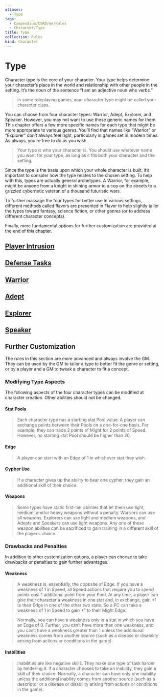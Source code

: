 ```yaml
---
aliases:
  - Type
tags:
  - Compendium/CSRD/en/Rules
  - Character/Type
title: Type
collection: Rules
kind: Character
---
```

# Type  
  
Character type is the core of your character. Your type helps determine your character’s place in the world and relationship with other people in the setting. It’s the noun of the sentence “I am an adjective noun who verbs.”  
  
>In some roleplaying games, your character type might be called your character class.    
  
You can choose from four character types: Warrior, Adept, Explorer, and Speaker. However, you may not want to use these generic names for them. This chapter offers a few more specific names for each type that might be more appropriate to various genres. You’ll find that names like “Warrior” or “Explorer” don’t always feel right, particularly in games set in modern times. As always, you’re free to do as you wish.    
>Your type is who your character is. You should use whatever name you want for your type, as long as it fits both your character and the setting.  
  
Since the type is the basis upon which your whole character is built, it’s important to consider how the type relates to the chosen setting. To help with this, types are actually general archetypes. A Warrior, for example, might be anyone from a knight in shining armor to a cop on the streets to a grizzled cybernetic veteran of a thousand futuristic wars.  
  
To further massage the four types for better use in various settings, different methods called flavors are presented in Flavor to help slightly tailor the types toward fantasy, science fiction, or other genres (or to address different character concepts).  
  
Finally, more fundamental options for further customization are provided at the end of this chapter.  
  
## [Player Intrusion](Player-Intrusion.md)  
  
## [Defense Tasks](Defense-Tasks.md)  
   
## [Warrior](Warrior.md)    
  
## [Adept](Adept.md)    
  
## [Explorer](Explorer.md)    
  
## [Speaker](Speaker.md)  
  
## Further Customization  
  
The rules in this section are more advanced and always involve the GM. They can be used by the GM to tailor a type to better fit the genre or setting, or by a player and a GM to tweak a character to fit a concept.  
  
### Modifying Type Aspects  
  
The following aspects of the four character types can be modified at character creation. Other abilities should not be changed.  
  
#### Stat Pools  
>Each character type has a starting stat Pool value. A player can exchange points between their Pools on a one-for-one basis. For example, they can trade 2 points of Might for 2 points of Speed. However, no starting stat Pool should be higher than 20.  
  
#### Edge  
>A player can start with an Edge of 1 in whichever stat they wish.  
  
#### Cypher Use  
>If a character gives up the ability to bear one cypher, they gain an additional skill of their choice.  
  
#### Weapons  
>Some types have static first-tier abilities that let them use light, medium, and/or heavy weapons without a penalty. Warriors can use all weapons, Explorers can use light and medium weapons, and Adepts and Speakers can use light weapons. Any one of these weapon abilities can be sacrificed to gain training in a different skill of the player’s choice.    
  
### Drawbacks and Penalties    
In addition to other customization options, a player can choose to take drawbacks or penalties to gain further advantages.    
  
#### Weakness   
>A weakness is, essentially, the opposite of Edge. If you have a weakness of 1 in Speed, all Speed actions that require you to spend points cost 1 additional point from your Pool. At any time, a player can give their character a weakness in one stat and, in exchange, gain +1 to their Edge in one of the other two stats. So a PC can take a weakness of 1 in Speed to gain +1 to their Might Edge.    
>  
>Normally, you can have a weakness only in a stat in which you have an Edge of 0. Further, you can’t have more than one weakness, and you can’t have a weakness greater than 1 unless the additional weakness comes from another source (such as a disease or disability arising from actions or conditions in the game).    
  
#### Inabilities  
>Inabilities are like negative skills. They make one type of task harder by hindering it. If a character chooses to take an inability, they gain a skill of their choice. Normally, a character can have only one inability unless the additional inability comes from another source (such as a descriptor or a disease or disability arising from actions or conditions in the game).  